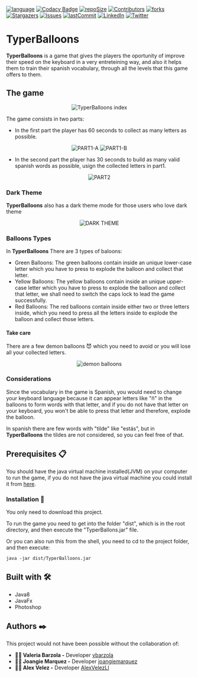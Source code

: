 [![language][language-shield]][language-url]
[![Codacy Badge][codacybadge-shield]][codacybadge-url]
[![repoSize][repoSize-shield]][repo]
[![Contributors][contributors-shield]][contributors-url]
[![forks][forks-shield]][forks-url]
[![Stargazers][stars-shield]][stars-url]
[![Issues][issues-shield]][issues-url]
[![lastCommit][lastCommit-shield]][lastCommit-url]
[![LinkedIn][linkedin-shield]][linkedin-url]
[![Twitter][twitter-shield]][twitter-url]


# TyperBalloons
**TyperBalloons** is a game that gives the players the oportunity of improve their speed on the keyboard in a very entreteining way, and also it helps them to train their spanish vocabulary, through all the levels that this game offers to them.

## The game
<div align='center'><img src="./Captures/Captura4.png" alt="TyperBalloons index"/></div>

The game consists in two parts:
* In the first part the player has 60 seconds to collect as many letters as possible.

<div align='center'>
  <img src="./Captures/Captura1.png" alt="PART1-A"/>
  <img src="./Captures/Captura2.png" alt="PART1-B"/>
</div>

* In the second part the player has 30 seconds to build as many valid spanish words as possible, usign the collected letters in part1.

<div align='center'><img src="./Captures/Captura3.png" alt="PART2"/></div>

### Dark Theme
**TyperBalloons** also has a dark theme mode for those users who love dark theme
<div align='center'><img alt="DARK THEME" src="./Captures/Captura5.png"/></div>

### Balloons Types
In **TyperBalloons** There are 3 types of baloons:
* Green Balloons: The green balloons contain inside an unique lower-case letter which you have to press to explode the balloon and collect that letter.
* Yellow Balloons: The yellow balloons contain inside an unique upper-case letter which you have to press to explode the balloon and collect that letter, we shall need to switch the caps lock to lead the game successfully.
* Red Balloons: The red balloons contain inside either two or three letters inside, which you need to press all the letters inside to explode the balloon and collect those letters.

#### Take care
There are a few demon balloons 😈 which you need to avoid or you will lose all your collected letters.

<div align='center'><img alt="demon balloons" src="./Captures/Captura6.png"/></div>

### Considerations
Since the vocabulary in the game is Spanish, you would need to change your keyboard language because it can appear letters like "ñ" in the balloons to form words with that letter, and if you do not have that letter on your keyboard, you won't be able to press that letter and therefore, explode the balloon.

In spanish there are few words with "tilde" like "estás", but in **TyperBalloons** the tildes are not considered, so you can feel free of that.


## Prerequisites 📋

You should have the java virtual machine installed(JVM) on your computer to run the game, if you do not have the java virtual machine you could install it from [here](https://www.java.com/es/download/).

### Installation 🔧

You only need to download this project.

To run the game you need to get into the folder "dist", which is in the root directory, and then execute the "TyperBallons.jar" file.

Or you can also run this from the shell, you need to cd to the project folder, and then execute:
```
java -jar dist/TyperBalloons.jar
```

## Built with 🛠️
* Java8
* JavaFx
* Photoshop

## Authors ✒️
This project would not have been possible without the collaboration of:
* **👩‍💻 Valeria Barzola -** Developer [vbarzola](https://github.com/vbarzola)
* **👩‍💻 Joangie Marquez -** Developer [joangiemarquez](https://github.com/joangiemarquez)
* **👨‍💻 Alex Velez -** Developer [AlexVelezLl](https://github.com/AlexVelezLl)

[language-shield]: https://img.shields.io/badge/Java-v1.8.0-blue?style=plastic
[language-url]: https://www.java.com/es/download/
[codacybadge-shield]: https://img.shields.io/codacy/grade/d44d64306d954ec0884cdb50681a4169?style=plastic
[codacybadge-url]: https://www.codacy.com/manual/AlexVelezLl/TyperBalloons?utm_source=github.com&amp;utm_medium=referral&amp;utm_content=AlexVelezLl/TyperBalloons&amp;utm_campaign=Badge_Grade
[repoSize-shield]: https://img.shields.io/github/repo-size/AlexVelezLl/TyperBalloons?style=plastic
[repo]: github.com/AlexVelezLl/TyperBalloons
[contributors-shield]: https://img.shields.io/badge/contributors-3-success?style=plastic
[contributors-url]: https://github.com/AlexVelezLl/TyperBalloons/graphs/contributors
[forks-shield]: https://img.shields.io/github/forks/AlexVelezLl/TyperBalloons?style=plastic
[forks-url]: https://github.com/AlexVelezLl/TyperBalloons/network/members
[stars-shield]: https://img.shields.io/github/stars/AlexVelezLl/TyperBalloons?style=plastic
[stars-url]: https://github.com/AlexVelezLl/TyperBalloons/stargazers
[issues-shield]: https://img.shields.io/github/issues/AlexVelezLl/TyperBalloons?style=plastic
[issues-url]: https://github.com/AlexVelezLl/TyperBalloons/issues
[lastCommit-shield]: https://img.shields.io/github/last-commit/AlexVelezLl/TyperBalloons?style=plastic
[lastCommit-url]: https://github.com/AlexVelezLl/TyperBalloons/commits
[linkedin-shield]: https://img.shields.io/badge/-LinkedIn-black.svg?style=plastic&logo=linkedin&colorB=555
[linkedin-url]:https://www.linkedin.com/in/alex-velez-llaque-4b3327191/
[twitter-shield]:https://img.shields.io/twitter/follow/AlexVelezLl?label=Follow&style=social
[twitter-url]:https://twitter.com/AlexVelezLl
